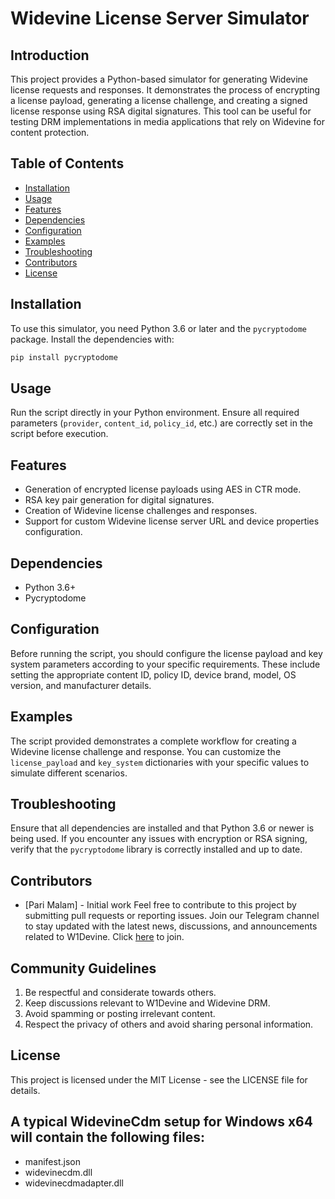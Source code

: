 # Widevine License Server Simulator

## Introduction

This project provides a Python-based simulator for generating Widevine license requests and responses. It demonstrates the process of encrypting a license payload, generating a license challenge, and creating a signed license response using RSA digital signatures. This tool can be useful for testing DRM implementations in media applications that rely on Widevine for content protection.

## Table of Contents

- [Installation](#installation)
- [Usage](#usage)
- [Features](#features)
- [Dependencies](#dependencies)
- [Configuration](#configuration)
- [Examples](#examples)
- [Troubleshooting](#troubleshooting)
- [Contributors](#contributors)
- [License](#license)

## Installation

To use this simulator, you need Python 3.6 or later and the `pycryptodome` package. Install the dependencies with:

```bash
pip install pycryptodome
```

## Usage

Run the script directly in your Python environment. Ensure all required parameters (`provider`, `content_id`, `policy_id`, etc.) are correctly set in the script before execution.

## Features

- Generation of encrypted license payloads using AES in CTR mode.
- RSA key pair generation for digital signatures.
- Creation of Widevine license challenges and responses.
- Support for custom Widevine license server URL and device properties configuration.

## Dependencies

- Python 3.6+
- Pycryptodome

## Configuration

Before running the script, you should configure the license payload and key system parameters according to your specific requirements. These include setting the appropriate content ID, policy ID, device brand, model, OS version, and manufacturer details.

## Examples

The script provided demonstrates a complete workflow for creating a Widevine license challenge and response. You can customize the `license_payload` and `key_system` dictionaries with your specific values to simulate different scenarios.

## Troubleshooting

Ensure that all dependencies are installed and that Python 3.6 or newer is being used. If you encounter any issues with encryption or RSA signing, verify that the `pycryptodome` library is correctly installed and up to date.

## Contributors

- [Pari Malam] - Initial work
Feel free to contribute to this project by submitting pull requests or reporting issues.
Join our Telegram channel to stay updated with the latest news, discussions, and announcements related to W1Devine. Click [here](https://t.me/w1devine) to join.

## Community Guidelines

1. Be respectful and considerate towards others.
2. Keep discussions relevant to W1Devine and Widevine DRM.
3. Avoid spamming or posting irrelevant content.
4. Respect the privacy of others and avoid sharing personal information.

## License
This project is licensed under the MIT License - see the LICENSE file for details.

## A typical WidevineCdm setup for Windows x64 will contain the following files:

- manifest.json
- widevinecdm.dll
- widevinecdmadapter.dll
